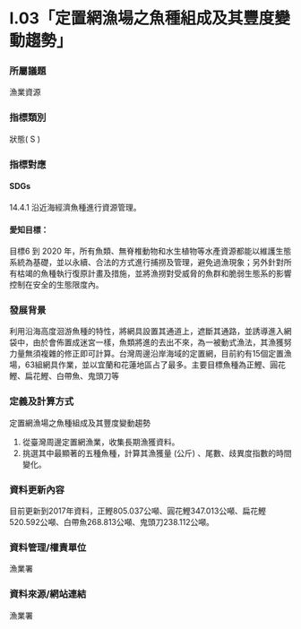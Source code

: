 # I.03「定置網漁場之魚種組成及其豐度變動趨勢」

<script type="text/javascript" src="http://cdn.mathjax.org/mathjax/latest/MathJax.js?config=TeX-AMS-MML_HTMLorMML"></script>

### 所屬議題
漁業資源
### 指標類別
狀態( S )
### 指標對應
#### SDGs
14.4.1
沿近海經濟魚種進行資源管理。
#### 愛知目標：
目標6
到 2020 年，所有魚類、無脊椎動物和水生植物等水產資源都能以維護生態系統為基礎，並以永續、合法的方式進行捕撈及管理，避免過漁現象；另外針對所有枯竭的魚種執行復原計畫及措施，並將漁撈對受威脅的魚群和脆弱生態系的影響控制在安全的生態限度內。
### 發展背景
利用沿海高度洄游魚種的特性，將網具設置其通道上，遮斷其通路，並誘導進入網袋中，由於會佈置成迷宮一樣，魚類將進的去出不來，為一被動式漁法，其漁獲努力量無須複雜的修正即可計算。台灣周邊沿岸海域的定置網，目前約有15個定置漁場，63組網具作業，並以宜蘭和花蓮地區占了最多。主要目標魚種為正鰹、圓花鰹、扁花鰹、白帶魚、鬼頭刀等
### 定義及計算方式
定置網漁場之魚種組成及其豐度變動趨勢
1. 從臺灣周邊定置網漁業，收集長期漁獲資料。
2. 挑選其中最顯著的五種魚種，計算其漁獲量 (公斤) 、尾數、歧異度指數的時間變化。
### 資料更新內容
目前更新到2017年資料，正鰹805.037公噸、圓花鰹347.013公噸、扁花鰹520.592公噸、白帶魚268.813公噸、鬼頭刀238.112公噸。
### 資料管理/權責單位
漁業署
### 資料來源/網站連結
漁業署